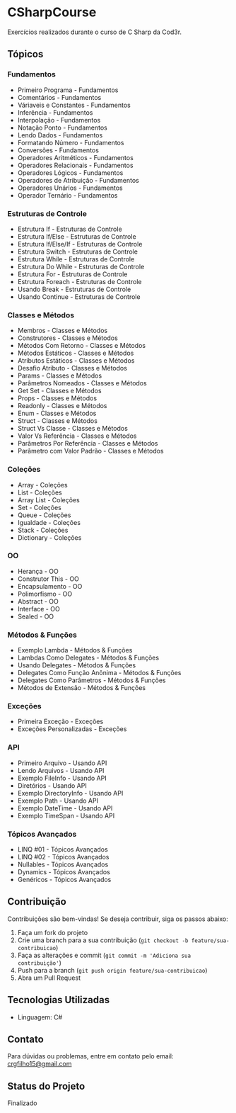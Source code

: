 # CSharpCourse

Exercícios realizados durante o curso de C Sharp da Cod3r.

## Tópicos

### Fundamentos

- Primeiro Programa - Fundamentos
- Comentários - Fundamentos
- Váriaveis e Constantes - Fundamentos
- Inferência - Fundamentos
- Interpolação - Fundamentos
- Notação Ponto - Fundamentos
- Lendo Dados - Fundamentos
- Formatando Número - Fundamentos
- Conversões - Fundamentos
- Operadores Aritméticos - Fundamentos
- Operadores Relacionais - Fundamentos
- Operadores Lógicos - Fundamentos
- Operadores de Atribuição - Fundamentos
- Operadores Unários - Fundamentos
- Operador Ternário - Fundamentos

### Estruturas de Controle

- Estrutura If - Estruturas de Controle
- Estrutura If/Else - Estruturas de Controle
- Estrutura If/Else/If - Estruturas de Controle
- Estrutura Switch - Estruturas de Controle
- Estrutura While - Estruturas de Controle
- Estrutura Do While - Estruturas de Controle
- Estrutura For - Estruturas de Controle
- Estrutura Foreach - Estruturas de Controle
- Usando Break - Estruturas de Controle
- Usando Continue - Estruturas de Controle

### Classes e Métodos

- Membros - Classes e Métodos
- Construtores - Classes e Métodos
- Métodos Com Retorno - Classes e Métodos
- Métodos Estáticos - Classes e Métodos
- Atributos Estáticos - Classes e Métodos
- Desafio Atributo - Classes e Métodos
- Params - Classes e Métodos
- Parâmetros Nomeados - Classes e Métodos
- Get Set - Classes e Métodos
- Props - Classes e Métodos
- Readonly - Classes e Métodos
- Enum - Classes e Métodos
- Struct - Classes e Métodos
- Struct Vs Classe - Classes e Métodos
- Valor Vs Referência - Classes e Métodos
- Parâmetros Por Referência - Classes e Métodos
- Parâmetro com Valor Padrão - Classes e Métodos

### Coleções

- Array - Coleções
- List - Coleções
- Array List - Coleções
- Set - Coleções
- Queue - Coleções
- Igualdade - Coleções
- Stack - Coleções
- Dictionary - Coleções

### OO

- Herança - OO
- Construtor This - OO
- Encapsulamento - OO
- Polimorfismo - OO
- Abstract - OO
- Interface - OO
- Sealed - OO

### Métodos & Funções

- Exemplo Lambda - Métodos & Funções
- Lambdas Como Delegates - Métodos & Funções
- Usando Delegates - Métodos & Funções
- Delegates Como Função Anônima - Métodos & Funções
- Delegates Como Parâmetros - Métodos & Funções
- Métodos de Extensão - Métodos & Funções

### Exceções

- Primeira Exceção - Exceções
- Exceções Personalizadas - Exceções

### API

- Primeiro Arquivo - Usando API
- Lendo Arquivos - Usando API
- Exemplo FileInfo - Usando API
- Diretórios - Usando API
- Exemplo DirectoryInfo - Usando API
- Exemplo Path - Usando API
- Exemplo DateTime - Usando API
- Exemplo TimeSpan - Usando API

### Tópicos Avançados

- LINQ #01 - Tópicos Avançados
- LINQ #02 - Tópicos Avançados
- Nullables - Tópicos Avançados
- Dynamics - Tópicos Avançados
- Genéricos - Tópicos Avançados

## Contribuição

Contribuições são bem-vindas! Se deseja contribuir, siga os passos abaixo:

1. Faça um fork do projeto
2. Crie uma branch para a sua contribuição (`git checkout -b feature/sua-contribuicao`)
3. Faça as alterações e commit (`git commit -m 'Adiciona sua contribuição'`)
4. Push para a branch (`git push origin feature/sua-contribuicao`)
5. Abra um Pull Request

## Tecnologias Utilizadas

- Linguagem: C#

## Contato

Para dúvidas ou problemas, entre em contato pelo email: crgfilho15@gmail.com

## Status do Projeto

Finalizado
